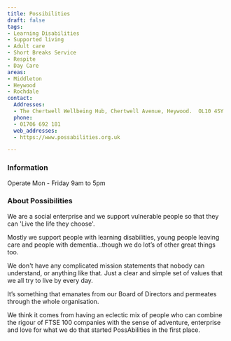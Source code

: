 ```yaml
---
title: Possibilities
draft: false
tags:
- Learning Disabilities
- Supported living
- Adult care
- Short Breaks Service
- Respite
- Day Care
areas:
- Middleton
- Heywood
- Rochdale
contact:
  Addresses:
  - The Chertwell Wellbeing Hub, Chertwell Avenue, Heywood.  OL10 4SY
  phone:
  - 01706 692 181
  web_addresses:
  - https://www.possabilities.org.uk

---
```


### Information

Operate Mon - Friday  9am to 5pm

### About Possibilities
We are a social enterprise and we support vulnerable people so that they can 'Live the life they choose'.

Mostly we support people with learning disabilities, young people leaving care and people with dementia...though we do lot’s of other great things too.

We don't have any complicated mission statements that nobody can understand, or anything like that. Just a clear and simple set of values that we all try to live by every day.

It’s something that emanates from our Board of Directors and permeates through the whole organisation.

We think it comes from having an eclectic mix of people who can combine the rigour of FTSE 100 companies with the sense of adventure, enterprise and love for what we do that started PossAbilities in the first place.